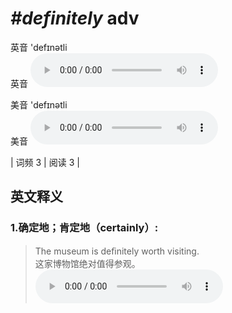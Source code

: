 # ***\#definitely*** adv
英音 'defɪnətli  
英音
<audio src="./media/definitely1.aac" controls="controls"></audio>

美音 'defɪnətli  
美音
<audio src="./media/definitely2.aac" controls="controls"></audio>



| 词频 3 | 阅读 3 |  

英文释义
---
### 1.**确定地；肯定地（certainly）:**  

 > The museum is deﬁnitely worth visiting.  
 > 这家博物馆绝对值得参观。    
<audio src="./media/definitely-101_AAC.aac" controls="controls"></audio>



